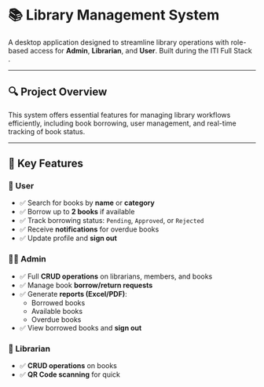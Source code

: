 # 📚 Library Management System

A desktop application designed to streamline library operations with role-based access for **Admin**, **Librarian**, and **User**. Built during the ITI Full Stack .

---

## 🔍 Project Overview

This system offers essential features for managing library workflows efficiently, including book borrowing, user management, and real-time tracking of book status.

---

## 🔑 Key Features

### 👥 User
- ✅ Search for books by **name** or **category**
- ✅ Borrow up to **2 books** if available
- ✅ Track borrowing status: `Pending`, `Approved`, or `Rejected`
- ✅ Receive **notifications** for overdue books
- ✅ Update profile and **sign out**

### 👨‍💼 Admin
- ✅ Full **CRUD operations** on librarians, members, and books
- ✅ Manage book **borrow/return requests**
- ✅ Generate **reports (Excel/PDF)**:
  - Borrowed books
  - Available books
  - Overdue books
- ✅ View borrowed books and **sign out**

### 📌 Librarian
- ✅ **CRUD operations** on books
- ✅ **QR Code scanning** for quick
